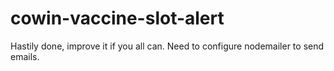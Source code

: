 # cowin-vaccine-slot-alert


Hastily done, improve it if you all can. Need to configure nodemailer to send emails.

